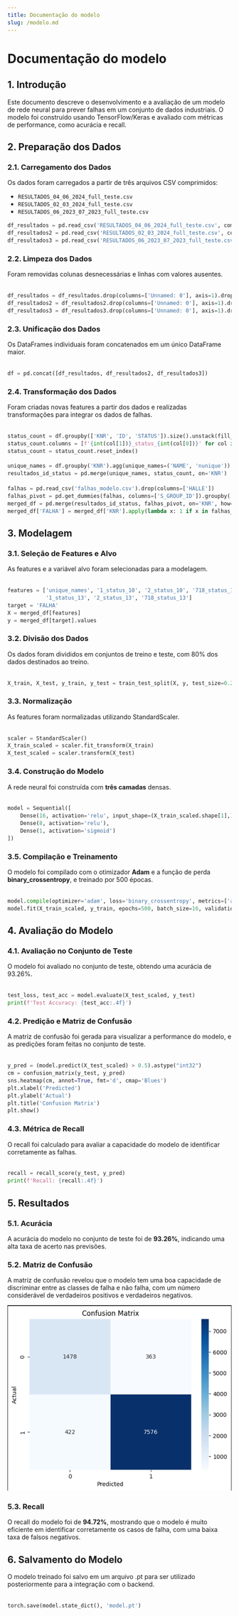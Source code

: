 ```yaml
---
title: Documentação do modelo
slug: /modelo.md
---
```


# Documentação do modelo

## 1. Introdução
Este documento descreve o desenvolvimento e a avaliação de um modelo de rede neural para prever falhas em um conjunto de dados industriais. O modelo foi construído usando TensorFlow/Keras e avaliado com métricas de performance, como acurácia e recall.

## 2. Preparação dos Dados

### 2.1. Carregamento dos Dados
Os dados foram carregados a partir de três arquivos CSV comprimidos:
- `RESULTADOS_04_06_2024_full_teste.csv`
- `RESULTADOS_02_03_2024_full_teste.csv`
- `RESULTADOS_06_2023_07_2023_full_teste.csv`

```python
df_resultados = pd.read_csv('RESULTADOS_04_06_2024_full_teste.csv', compression='gzip')
df_resultados2 = pd.read_csv('RESULTADOS_02_03_2024_full_teste.csv', compression='gzip')
df_resultados3 = pd.read_csv('RESULTADOS_06_2023_07_2023_full_teste.csv', compression='gzip')
```

### 2.2. Limpeza dos Dados

Foram removidas colunas desnecessárias e linhas com valores ausentes.

```python

df_resultados = df_resultados.drop(columns=['Unnamed: 0'], axis=1).dropna()
df_resultados2 = df_resultados2.drop(columns=['Unnamed: 0'], axis=1).dropna()
df_resultados3 = df_resultados3.drop(columns=['Unnamed: 0'], axis=1).dropna()
```

### 2.3. Unificação dos Dados

Os DataFrames individuais foram concatenados em um único DataFrame maior.

```python

df = pd.concat([df_resultados, df_resultados2, df_resultados3])
```

### 2.4. Transformação dos Dados

Foram criadas novas features a partir dos dados e realizadas transformações para integrar os dados de falhas.

```python

status_count = df.groupby(['KNR', 'ID', 'STATUS']).size().unstack(fill_value=0)
status_count.columns = [f'{int(col[1])}_status_{int(col[0])}' for col in status_count.columns]
status_count = status_count.reset_index()

unique_names = df.groupby('KNR').agg(unique_names=('NAME', 'nunique')).reset_index()
resultados_id_status = pd.merge(unique_names, status_count, on='KNR')

falhas = pd.read_csv('falhas_modelo.csv').drop(columns=['HALLE'])
falhas_pivot = pd.get_dummies(falhas, columns=['S_GROUP_ID']).groupby('KNR').sum().reset_index()
merged_df = pd.merge(resultados_id_status, falhas_pivot, on='KNR', how='left').fillna(0)
merged_df['FALHA'] = merged_df['KNR'].apply(lambda x: 1 if x in falhas_grouped['KNR'].values else 0)
```

## 3. Modelagem
### 3.1. Seleção de Features e Alvo

As features e a variável alvo foram selecionadas para a modelagem.

```python

features = ['unique_names', '1_status_10', '2_status_10', '718_status_10',
            '1_status_13', '2_status_13', '718_status_13']
target = 'FALHA'
X = merged_df[features]
y = merged_df[target].values
```

### 3.2. Divisão dos Dados

Os dados foram divididos em conjuntos de treino e teste, com 80% dos dados destinados ao treino.

```python

X_train, X_test, y_train, y_test = train_test_split(X, y, test_size=0.2, random_state=42)
```

### 3.3. Normalização

As features foram normalizadas utilizando StandardScaler.

```python

scaler = StandardScaler()
X_train_scaled = scaler.fit_transform(X_train)
X_test_scaled = scaler.transform(X_test)
```

### 3.4. Construção do Modelo

A rede neural foi construída com **três camadas** densas.

```python

model = Sequential([
    Dense(16, activation='relu', input_shape=(X_train_scaled.shape[1],)),
    Dense(8, activation='relu'),
    Dense(1, activation='sigmoid')
])
```

### 3.5. Compilação e Treinamento

O modelo foi compilado com o otimizador **Adam** e a função de perda **binary_crossentropy**, e treinado por 500 épocas.

```python

model.compile(optimizer='adam', loss='binary_crossentropy', metrics=['accuracy'])
model.fit(X_train_scaled, y_train, epochs=500, batch_size=16, validation_split=0.2)
```

## 4. Avaliação do Modelo
### 4.1. Avaliação no Conjunto de Teste

O modelo foi avaliado no conjunto de teste, obtendo uma acurácia de 93.26%.

```python

test_loss, test_acc = model.evaluate(X_test_scaled, y_test)
print(f'Test Accuracy: {test_acc:.4f}')
```

### 4.2. Predição e Matriz de Confusão

A matriz de confusão foi gerada para visualizar a performance do modelo, e as predições foram feitas no conjunto de teste.

```python

y_pred = (model.predict(X_test_scaled) > 0.5).astype("int32")
cm = confusion_matrix(y_test, y_pred)
sns.heatmap(cm, annot=True, fmt='d', cmap='Blues')
plt.xlabel('Predicted')
plt.ylabel('Actual')
plt.title('Confusion Matrix')
plt.show()
```

### 4.3. Métrica de Recall

O recall foi calculado para avaliar a capacidade do modelo de identificar corretamente as falhas.

```python

recall = recall_score(y_test, y_pred)
print(f'Recall: {recall:.4f}')
```

## 5. Resultados
### 5.1. Acurácia

A acurácia do modelo no conjunto de teste foi de **93.26%**, indicando uma alta taxa de acerto nas previsões.

### 5.2. Matriz de Confusão

A matriz de confusão revelou que o modelo tem uma boa capacidade de discriminar entre as classes de falha e não falha, com um número considerável de verdadeiros positivos e verdadeiros negativos.

![alt text](../../../static/img/mat_conf.png)

### 5.3. Recall

O recall do modelo foi de **94.72%**, mostrando que o modelo é muito eficiente em identificar corretamente os casos de falha, com uma baixa taxa de falsos negativos.

## 6. Salvamento do Modelo

O modelo treinado foi salvo em um arquivo .pt para ser utilizado posteriormente para a integração com o backend.

```python

torch.save(model.state_dict(), 'model.pt')
```
